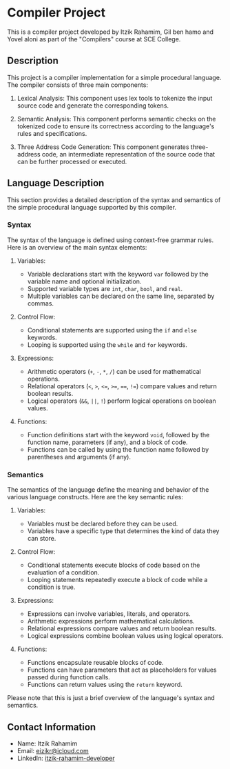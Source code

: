 # Compiler Project

This is a compiler project developed by Itzik Rahamim, Gil ben hamo and Yovel aloni as part of the "Compilers" course at SCE College.

## Description

This project is a compiler implementation for a simple procedural language. The compiler consists of three main components:

1. Lexical Analysis: This component uses lex tools to tokenize the input source code and generate the corresponding tokens.

2. Semantic Analysis: This component performs semantic checks on the tokenized code to ensure its correctness according to the language's rules and specifications.

3. Three Address Code Generation: This component generates three-address code, an intermediate representation of the source code that can be further processed or executed.

## Language Description

This section provides a detailed description of the syntax and semantics of the simple procedural language supported by this compiler.

### Syntax

The syntax of the language is defined using context-free grammar rules. Here is an overview of the main syntax elements:

1. Variables:
   - Variable declarations start with the keyword `var` followed by the variable name and optional initialization.
   - Supported variable types are `int`, `char`, `bool`, and `real`.
   - Multiple variables can be declared on the same line, separated by commas.

2. Control Flow:
   - Conditional statements are supported using the `if` and `else` keywords.
   - Looping is supported using the `while` and `for` keywords.

3. Expressions:
   - Arithmetic operators (`+`, `-`, `*`, `/`) can be used for mathematical operations.
   - Relational operators (`<`, `>`, `<=`, `>=`, `==`, `!=`) compare values and return boolean results.
   - Logical operators (`&&`, `||`, `!`) perform logical operations on boolean values.

4. Functions:
   - Function definitions start with the keyword `void`, followed by the function name, parameters (if any), and a block of code.
   - Functions can be called by using the function name followed by parentheses and arguments (if any).

### Semantics

The semantics of the language define the meaning and behavior of the various language constructs. Here are the key semantic rules:

1. Variables:
   - Variables must be declared before they can be used.
   - Variables have a specific type that determines the kind of data they can store.

2. Control Flow:
   - Conditional statements execute blocks of code based on the evaluation of a condition.
   - Looping statements repeatedly execute a block of code while a condition is true.

3. Expressions:
   - Expressions can involve variables, literals, and operators.
   - Arithmetic expressions perform mathematical calculations.
   - Relational expressions compare values and return boolean results.
   - Logical expressions combine boolean values using logical operators.

4. Functions:
   - Functions encapsulate reusable blocks of code.
   - Functions can have parameters that act as placeholders for values passed during function calls.
   - Functions can return values using the `return` keyword.

Please note that this is just a brief overview of the language's syntax and semantics.

## Contact Information

- Name: Itzik Rahamim
- Email: eizikr@icloud.com
- LinkedIn: [itzik-rahamim-developer](https://www.linkedin.com/in/itzik-rahamim-developer/)

